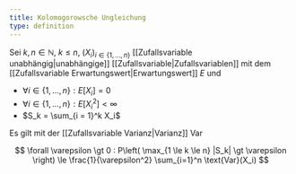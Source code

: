 ```yaml
---
title: Kolomogorowsche Ungleichung
type: definition
---
```


Sei $k, n \in \mathbb{N}$, $k \le n$, $(X_i)_{i \in \{ 1, \dots, n \}}$ [[Zufallsvariable unabhängig|unabhängige]] [[Zufallsvariable|Zufallsvariablen]] mit dem [[Zufallsvariable Erwartungswert|Erwartungswert]] $E$ und
- $\forall i \in \{ 1, \dots, n \} : E[X_i] = 0$
- $\forall i \in \{ 1, \dots, n \} : E[X_i^2] \lt \infty$
- $S_k = \sum_{i = 1}^k X_i$

Es gilt mit der [[Zufallsvariable Varianz|Varianz]] $\text{Var}$

$$
	\forall \varepsilon \gt 0 : P\left( \max_{1 \le k \le n} |S_k| \gt \varepsilon \right) \le \frac{1}{\varepsilon^2} \sum_{i=1}^n \text{Var}(X_i)
$$